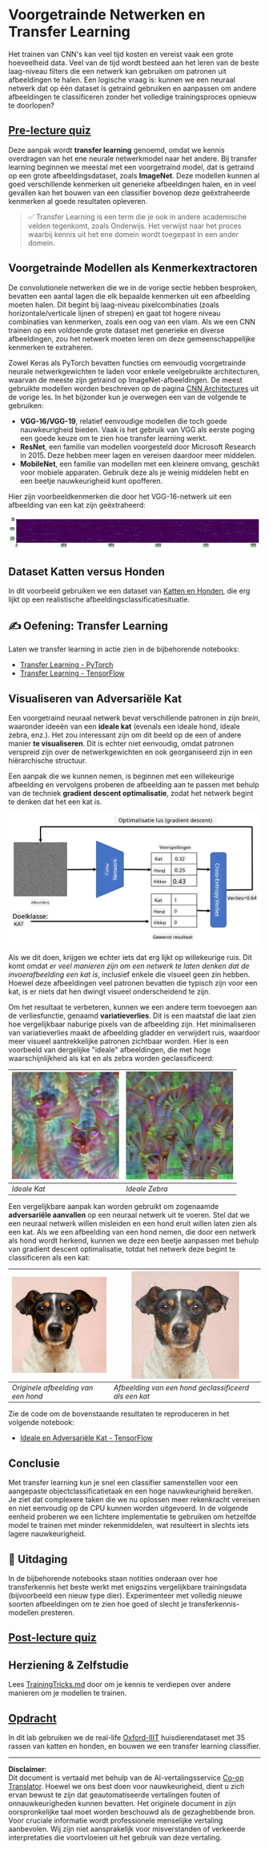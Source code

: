 <!--
CO_OP_TRANSLATOR_METADATA:
{
  "original_hash": "717775c4050ccbffbe0c961ad8bf7bf7",
  "translation_date": "2025-08-28T19:26:52+00:00",
  "source_file": "lessons/4-ComputerVision/08-TransferLearning/README.md",
  "language_code": "nl"
}
-->
# Voorgetrainde Netwerken en Transfer Learning

Het trainen van CNN's kan veel tijd kosten en vereist vaak een grote hoeveelheid data. Veel van de tijd wordt besteed aan het leren van de beste laag-niveau filters die een netwerk kan gebruiken om patronen uit afbeeldingen te halen. Een logische vraag is: kunnen we een neuraal netwerk dat op één dataset is getraind gebruiken en aanpassen om andere afbeeldingen te classificeren zonder het volledige trainingsproces opnieuw te doorlopen?

## [Pre-lecture quiz](https://ff-quizzes.netlify.app/en/ai/quiz/15)

Deze aanpak wordt **transfer learning** genoemd, omdat we kennis overdragen van het ene neurale netwerkmodel naar het andere. Bij transfer learning beginnen we meestal met een voorgetraind model, dat is getraind op een grote afbeeldingsdataset, zoals **ImageNet**. Deze modellen kunnen al goed verschillende kenmerken uit generieke afbeeldingen halen, en in veel gevallen kan het bouwen van een classifier bovenop deze geëxtraheerde kenmerken al goede resultaten opleveren.

> ✅ Transfer Learning is een term die je ook in andere academische velden tegenkomt, zoals Onderwijs. Het verwijst naar het proces waarbij kennis uit het ene domein wordt toegepast in een ander domein.

## Voorgetrainde Modellen als Kenmerkextractoren

De convolutionele netwerken die we in de vorige sectie hebben besproken, bevatten een aantal lagen die elk bepaalde kenmerken uit een afbeelding moeten halen. Dit begint bij laag-niveau pixelcombinaties (zoals horizontale/verticale lijnen of strepen) en gaat tot hogere niveau combinaties van kenmerken, zoals een oog van een vlam. Als we een CNN trainen op een voldoende grote dataset met generieke en diverse afbeeldingen, zou het netwerk moeten leren om deze gemeenschappelijke kenmerken te extraheren.

Zowel Keras als PyTorch bevatten functies om eenvoudig voorgetrainde neurale netwerkgewichten te laden voor enkele veelgebruikte architecturen, waarvan de meeste zijn getraind op ImageNet-afbeeldingen. De meest gebruikte modellen worden beschreven op de pagina [CNN Architectures](../07-ConvNets/CNN_Architectures.md) uit de vorige les. In het bijzonder kun je overwegen een van de volgende te gebruiken:

* **VGG-16/VGG-19**, relatief eenvoudige modellen die toch goede nauwkeurigheid bieden. Vaak is het gebruik van VGG als eerste poging een goede keuze om te zien hoe transfer learning werkt.
* **ResNet**, een familie van modellen voorgesteld door Microsoft Research in 2015. Deze hebben meer lagen en vereisen daardoor meer middelen.
* **MobileNet**, een familie van modellen met een kleinere omvang, geschikt voor mobiele apparaten. Gebruik deze als je weinig middelen hebt en een beetje nauwkeurigheid kunt opofferen.

Hier zijn voorbeeldkenmerken die door het VGG-16-netwerk uit een afbeelding van een kat zijn geëxtraheerd:

![Kenmerken geëxtraheerd door VGG-16](../../../../../translated_images/features.6291f9c7ba3a0b951af88fc9864632b9115365410765680680d30c927dd67354.nl.png)

## Dataset Katten versus Honden

In dit voorbeeld gebruiken we een dataset van [Katten en Honden](https://www.microsoft.com/download/details.aspx?id=54765&WT.mc_id=academic-77998-cacaste), die erg lijkt op een realistische afbeeldingsclassificatiesituatie.

## ✍️ Oefening: Transfer Learning

Laten we transfer learning in actie zien in de bijbehorende notebooks:

* [Transfer Learning - PyTorch](TransferLearningPyTorch.ipynb)
* [Transfer Learning - TensorFlow](TransferLearningTF.ipynb)

## Visualiseren van Adversariële Kat

Een voorgetraind neuraal netwerk bevat verschillende patronen in zijn *brein*, waaronder ideeën van een **ideale kat** (evenals een ideale hond, ideale zebra, enz.). Het zou interessant zijn om dit beeld op de een of andere manier **te visualiseren**. Dit is echter niet eenvoudig, omdat patronen verspreid zijn over de netwerkgewichten en ook georganiseerd zijn in een hiërarchische structuur.

Een aanpak die we kunnen nemen, is beginnen met een willekeurige afbeelding en vervolgens proberen de afbeelding aan te passen met behulp van de techniek **gradient descent optimalisatie**, zodat het netwerk begint te denken dat het een kat is.

![Afbeeldingsoptimalisatielus](../../../../../translated_images/ideal-cat-loop.999fbb8ff306e044f997032f4eef9152b453e6a990e449bbfb107de2493cc37e.nl.png)

Als we dit doen, krijgen we echter iets dat erg lijkt op willekeurige ruis. Dit komt omdat *er veel manieren zijn om een netwerk te laten denken dat de invoerafbeelding een kat is*, inclusief enkele die visueel geen zin hebben. Hoewel deze afbeeldingen veel patronen bevatten die typisch zijn voor een kat, is er niets dat hen dwingt visueel onderscheidend te zijn.

Om het resultaat te verbeteren, kunnen we een andere term toevoegen aan de verliesfunctie, genaamd **variatieverlies**. Dit is een maatstaf die laat zien hoe vergelijkbaar naburige pixels van de afbeelding zijn. Het minimaliseren van variatieverlies maakt de afbeelding gladder en verwijdert ruis, waardoor meer visueel aantrekkelijke patronen zichtbaar worden. Hier is een voorbeeld van dergelijke "ideale" afbeeldingen, die met hoge waarschijnlijkheid als kat en als zebra worden geclassificeerd:

![Ideale Kat](../../../../../translated_images/ideal-cat.203dd4597643d6b0bd73038b87f9c0464322725e3a06ab145d25d4a861c70592.nl.png) | ![Ideale Zebra](../../../../../translated_images/ideal-zebra.7f70e8b54ee15a7a314000bb5df38a6cfe086ea04d60df4d3ef313d046b98a2b.nl.png)
-----|-----
 *Ideale Kat* | *Ideale Zebra*

Een vergelijkbare aanpak kan worden gebruikt om zogenaamde **adversariële aanvallen** op een neuraal netwerk uit te voeren. Stel dat we een neuraal netwerk willen misleiden en een hond eruit willen laten zien als een kat. Als we een afbeelding van een hond nemen, die door een netwerk als hond wordt herkend, kunnen we deze een beetje aanpassen met behulp van gradient descent optimalisatie, totdat het netwerk deze begint te classificeren als een kat:

![Afbeelding van een Hond](../../../../../translated_images/original-dog.8f68a67d2fe0911f33041c0f7fce8aa4ea919f9d3917ec4b468298522aeb6356.nl.png) | ![Afbeelding van een hond geclassificeerd als een kat](../../../../../translated_images/adversarial-dog.d9fc7773b0142b89752539bfbf884118de845b3851c5162146ea0b8809fc820f.nl.png)
-----|-----
*Originele afbeelding van een hond* | *Afbeelding van een hond geclassificeerd als een kat*

Zie de code om de bovenstaande resultaten te reproduceren in het volgende notebook:

* [Ideale en Adversariële Kat - TensorFlow](AdversarialCat_TF.ipynb)

## Conclusie

Met transfer learning kun je snel een classifier samenstellen voor een aangepaste objectclassificatietaak en een hoge nauwkeurigheid bereiken. Je ziet dat complexere taken die we nu oplossen meer rekenkracht vereisen en niet eenvoudig op de CPU kunnen worden uitgevoerd. In de volgende eenheid proberen we een lichtere implementatie te gebruiken om hetzelfde model te trainen met minder rekenmiddelen, wat resulteert in slechts iets lagere nauwkeurigheid.

## 🚀 Uitdaging

In de bijbehorende notebooks staan notities onderaan over hoe transferkennis het beste werkt met enigszins vergelijkbare trainingsdata (bijvoorbeeld een nieuw type dier). Experimenteer met volledig nieuwe soorten afbeeldingen om te zien hoe goed of slecht je transferkennis-modellen presteren.

## [Post-lecture quiz](https://ff-quizzes.netlify.app/en/ai/quiz/16)

## Herziening & Zelfstudie

Lees [TrainingTricks.md](TrainingTricks.md) door om je kennis te verdiepen over andere manieren om je modellen te trainen.

## [Opdracht](lab/README.md)

In dit lab gebruiken we de real-life [Oxford-IIIT](https://www.robots.ox.ac.uk/~vgg/data/pets/) huisdierendataset met 35 rassen van katten en honden, en bouwen we een transfer learning classifier.

---

**Disclaimer**:  
Dit document is vertaald met behulp van de AI-vertalingsservice [Co-op Translator](https://github.com/Azure/co-op-translator). Hoewel we ons best doen voor nauwkeurigheid, dient u zich ervan bewust te zijn dat geautomatiseerde vertalingen fouten of onnauwkeurigheden kunnen bevatten. Het originele document in zijn oorspronkelijke taal moet worden beschouwd als de gezaghebbende bron. Voor cruciale informatie wordt professionele menselijke vertaling aanbevolen. Wij zijn niet aansprakelijk voor misverstanden of verkeerde interpretaties die voortvloeien uit het gebruik van deze vertaling.